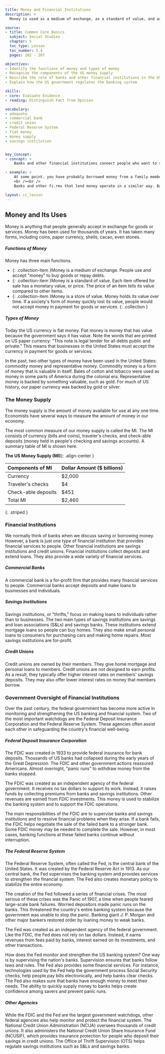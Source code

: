 ```yaml
---
title: Money and Financial Institutions
description: >
  Money is used as a medium of exchange, as a standard of value, and as a way to store value. Today US banks insure the money deposited in their accounts. The country's central bank is the Federal Reserve.

source:
- title: Common Core Basics
  subject: Social Studies
  chapter: 5
  toc_type: Lesson
  toc_number: 5.4
  pages: 202 - 207

objectives:
- Identify the functions of money and types of money
- Recognize the components of the US money supply
- Describe the role of banks and other financial institutions in the US economy
- Explain how the US government regulates the banking system

skills:
- core: Evaluate Evidence
- reading: Distinguish Fact from Opinion

vocabulary:
- adequate
- commercial bank
- credit union
- Federal Reserve System
- fiat money
- money supply
- savings institution


key_concept:
- concept: >
    Banks and other financial institutions connect people who want to save money with people who want to borrow money in a regulated US financial system.

- example: >
    At some point. you have probably borrowed money from a family member or a close friend. You likely promised to repay the money in the near future. The core of this agreement is that the lender, in this case your relative or friend, trusted you to repay the debt.
    <br /><br />
    Banks and other fi.rms that lend money operate in a similar way. Banks accept deposits from savers and grant loans to borrowers-usually individuals or businesses. A bank makes a loan only if it believes the borrower will repay the loan with interest.

layout: cc_lesson
---
```

## Money and Its Uses

Money is anything that people generally accept in exchange for goods or services. Money has been used for thousands of years. It has taken many forms, including coins, paper currency, shells, cacao, even stones.

##### Functions of Money

Money has three main functions.

  * {: .collection-item }Money is a medium of exchange. People use and accept "money" to buy goods or repay debts.
  * {: .collection-item }Money is a standard of value. Each item offered for sale has a monetary value, or price. The price of an item tells its value compared to other items.
  * {: .collection-item }Money is a store of value. Money holds its value over time. If a society's form of money quickly lost its value, people would not accept money in payment for goods or services.
  {: .collection }
  
##### Types of Money

Today the US currency is fiat money. Fiat money is money that has value because the government says it has value. Note the words that are printed on US paper currency: "This note is legal tender for all debts public and private." This means that businesses in the United States must accept the currency in payment for goods or services.

In the past, two other types of money have been used in the United States: commodity money and representative money. Commodity money is a form of money that is valuable in itself. Bales of cotton and tobacco were used as money in some parts of America during the colonial era. Representative money is backed by something valuable, such as gold. For much of US history, our paper currency was backed by gold or silver.

### The Money Supply

The money supply is the amount of money available for use at any one time. Economists have several ways to measure the amount of money in our economy.

The most common measure of our money supply is called the Ml. The Ml consists of currency (bills and coins), traveler's checks, and check-able deposits (money held in people's checking and savings accounts). A summary table of Ml is shown here.

**The US Money Supply (Ml)**{: .align-center }

| Components of Ml | Dollar Amount ($ billions) |
|:-|:-|
| Currency | $2,000 |
| Traveler's checks | $4 |
| Check-able deposits | $451 |
| Total Ml | $2,460 |
{: .striped }

### Financial Institutions

We normally think of banks when we discuss saving or borrowing money. However, a bank is just one type of financial institution that provides financial services to people. Other financial institutions are savings institutions and credit unions. Financial institutions collect deposits and extend loans. They also provide a wide variety of financial services. 
##### Commercial Banks

A commercial bank is a for-profit firm that provides many financial services to people. Commercial banks accept deposits and make loans to businesses and individuals.

##### Savings Institutions

Savings institutions, or "thrifts," focus on making loans to  individuals rather than to businesses. The two main types of savings institutions are savings and loan associations (S&Ls) and savings banks. These institutions extend mortgage loans so people can buy homes. They also make small personal loans to consumers for purchasing cars and making home repairs. Most savings institutions are for-profit.

##### Credit Unions

Credit unions are owned by their members. They give home mortgage and personal loans to members. Credit unions are not designed to earn profits. As a result, they typically offer higher interest rates on members' savings deposits. They may also offer lower interest rates on money that members borrow.

### Government Oversight of Financial Institutions

Over the past century, the federal government has become more active in monitoring and strengthening the US banking and financial system. Two of the most important watchdogs are the Federal Deposit Insurance Corporation and the Federal Reserve System. These agencies often assist each other in safeguarding the country's financial well-being.

##### Federal Deposit Insurance Corporation

The FDIC was created in 1933 to provide federal insurance for bank deposits. Thousands of US banks had collapsed during the early years of the Great Depression. The FDIC and other government actions reassured Americans. Almost overnight, "panic runs" to withdraw money from the banks stopped.

The FDIC was created as an independent agency of the federal government. It receives no tax dollars to support its work. Instead, it raises funds by collecting premiums from banks and savings institutions. Other revenues are earned from FDIC investments. This money is used to stabilize the banking system and to support the FDIC operations.

The main responsibilities of the FDIC are to supervise banks and savings institutions and to resolve financial problems when they arise. If a bank fails, the FDIC helps negotiate the sale of the failed bank to a stronger bank. Some FDIC money may be needed to complete the sale. However, in most cases, banking functions at these failed banks continue without interruption.

##### The Federal Reserve System

The Federal Reserve System, often called the Fed, is the central bank of the United States. It was created by the Federal Reserve Act in 1913. As our central bank, the Fed supervises the banking system and provides services to strengthen the financial system. The Fed also creates monetary policy to stabilize the entire economy.

The creation of the Fed followed a series of financial crises. The most serious of these crises was the Panic of 1907, a time when people feared large-scale bank failures. Worried depositors made panic runs on the banks. This threatened the country's entire banking system because the government was unable to stop the panic. Banking giant J. P. Morgan and other major bankers restored order by loaning money to weak banks.

The Fed was created as an independent agency of the federal government. Like the FDIC, the Fed does not rely on tax dollars. Instead, it earns revenues from fees paid by banks, interest earned on its investments, and other transactions.

How does the Fed monitor and strengthen the US banking system? One way is by supervising the nation's banks. Supervision ensures that banks follow laws and rules. The Fed also provides some financial services. For instance, technologies used by the Fed help the government process Social Security checks, help people pay bills electronically, and help banks clear checks. The Fed also makes sure that banks have enough money to meet their needs. The ability to quickly supply money to banks helps create confidence among savers and prevent panic runs.

##### Other Agencies

While the FDIC and the Fed are the largest government watchdogs, other federal agencies also help monitor and protect the financial system. The National Credit Union Administration (NCUA) oversees thousands of credit unions. It also administers the National Credit Union Share Insurance Fund (NCUSIF), which provides insurance protection for people who deposit their savings in credit unions. The Office of Thrift Supervision (OTS) helps regulate savings institutions such as S&Ls and savings banks.